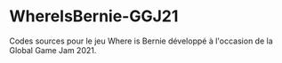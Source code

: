 # WhereIsBernie-GGJ21
Codes sources pour le jeu Where is Bernie développé à l'occasion de la Global Game Jam 2021.

